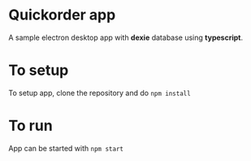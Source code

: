# Quickorder app
A sample electron desktop app with **dexie** database using **typescript**. 

# To setup
To setup app, clone the repository and do `npm install` 

# To run
App can be started with `npm start`

